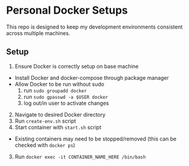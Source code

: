 # Personal Docker Setups

This repo is designed to keep my development environments consistent across multiple machines.

## Setup

1. Ensure Docker is correctly setup on base machine
  - Install Docker and docker-compose through package manager
  - Allow Docker to be run without sudo
    1. run `sudo groupadd docker`
    2. run `sudo gpasswd -a $USER docker`
    3. log out/in user to activate changes
2. Navigate to desired Docker directory
3. Run `create-env.sh` script
4. Start container with `start.sh` script
  - Existing containers may need to be stopped/removed (this can be checked with `docker ps`)
3. Run `docker exec -it CONTAINER_NAME_HERE /bin/bash`
